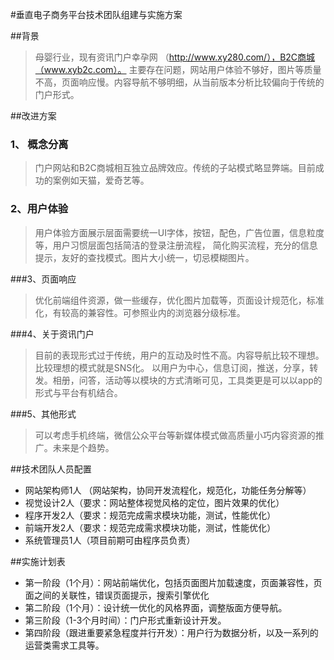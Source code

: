 #垂直电子商务平台技术团队组建与实施方案


##背景
> 母婴行业，现有资讯门户幸孕网 （http://www.xy280.com/），B2C商城（www.xyb2c.com）。
主要存在问题，网站用户体验不够好，图片等质量不高，页面响应慢。内容导航不够明细，从当前版本分析比较偏向于传统的门户形式。

##改进方案

### 1、 概念分离
>门户网站和B2C商城相互独立品牌效应。传统的子站模式略显弊端。目前成功的案例如天猫，爱奇艺等。

### 2、用户体验
>用户体验方面展示层面需要统一UI字体，按钮，配色，广告位置，信息粒度等，用户习惯层面包括简洁的登录注册流程，
简化购买流程，充分的信息提示，友好的查找模式。图片大小统一，切忌模糊图片。

###3、页面响应
>优化前端组件资源，做一些缓存，优化图片加载等，页面设计规范化，标准化，有较高的兼容性。可参照业内的浏览器分级标准。

###4、关于资讯门户
>目前的表现形式过于传统，用户的互动及时性不高。内容导航比较不理想。比较理想的模式就是SNS化。
以用户为中心，信息订阅，推送，分享，转发。相册，问答，活动等以模块的方式清晰可见，工具类更是可以以app的形式与平台有机结合。

###5、其他形式
>可以考虑手机终端，微信公众平台等新媒体模式做高质量小巧内容资源的推广。未来是个趋势。

##技术团队人员配置

 + 网站架构师1人 （网站架构，协同开发流程化，规范化，功能任务分解等）
 + 视觉设计2人（要求：网站整体视觉风格的定位，图片效果的优化）
 + 程序开发2人（要求：规范完成需求模块功能，测试，性能优化）
 + 前端开发2人（要求：规范完成需求模块功能，测试，性能优化）
 + 系统管理员1人（项目前期可由程序员负责）

##实施计划表

 + 第一阶段（1个月）：网站前端优化，包括页面图片加载速度，页面兼容性，页面之间的关联性，错误页面提示，搜索引擎优化
 + 第二阶段（1个月）：设计统一优化的风格界面，调整版面方便导航。
 + 第三阶段（1-3个月时间）：门户形式重新设计开发。
 + 第四阶段（跟进重要紧急程度并行开发）：用户行为数据分析，以及一系列的运营类需求工具等。